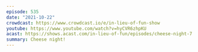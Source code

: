 ```yaml
---
episode: 535
date: "2021-10-22"
crowdcast: https://www.crowdcast.io/e/in-lieu-of-fun-show
youtube: https://www.youtube.com/watch?v=hyCVR6zhpKU
acast: https://shows.acast.com/in-lieu-of-fun/episodes/cheese-night-7
summary: Cheese night!
---
```

